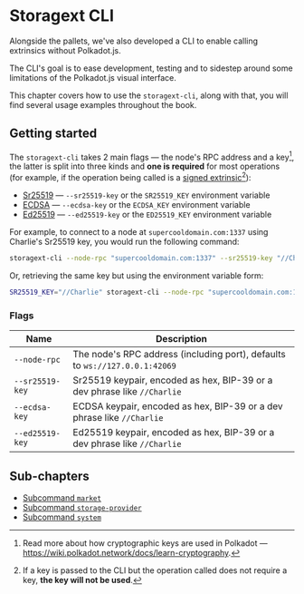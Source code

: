 # Storagext CLI

Alongside the pallets, we've also developed a CLI to enable calling extrinsics without Polkadot.js.

The CLI's goal is to ease development, testing and to sidestep around some limitations of the Polkadot.js visual interface.

This chapter covers how to use the `storagext-cli`, along with that,
you will find several usage examples throughout the book.

## Getting started

The `storagext-cli` takes 2 main flags — the node's RPC address and a key[^keys],
the latter is split into three kinds and **one is required** for most operations
(for example, if the operation being called is a [signed extrinsic](https://wiki.polkadot.network/docs/learn-transactions#types-of-extrinsics)[^optional_keys]):

- [Sr25519](https://wiki.polkadot.network/docs/learn-cryptography) — `--sr25519-key` or the `SR25519_KEY` environment variable
- [ECDSA](https://en.bitcoin.it/wiki/Secp256k1) — `--ecdsa-key` or the `ECDSA_KEY` environment variable
- [Ed25519](https://en.wikipedia.org/wiki/EdDSA#Ed25519) — `--ed25519-key` or the `ED25519_KEY` environment variable

For example, to connect to a node at `supercooldomain.com:1337` using Charlie's Sr25519 key, you would run the following command:

```bash
storagext-cli --node-rpc "supercooldomain.com:1337" --sr25519-key "//Charlie" <commands>
```

Or, retrieving the same key but using the environment variable form:

```bash
SR25519_KEY="//Charlie" storagext-cli --node-rpc "supercooldomain.com:1337" <commands>
```

### Flags

| Name            | Description                                                                 |
| --------------- | --------------------------------------------------------------------------- |
| `--node-rpc`    | The node's RPC address (including port), defaults to `ws://127.0.0.1:42069` |
| `--sr25519-key` | Sr25519 keypair, encoded as hex, BIP-39 or a dev phrase like `//Charlie`    |
| `--ecdsa-key`   | ECDSA keypair, encoded as hex, BIP-39 or a dev phrase like `//Charlie`      |
| `--ed25519-key` | Ed25519 keypair, encoded as hex, BIP-39 or a dev phrase like `//Charlie`    |

[^keys]: Read more about how cryptographic keys are used in Polkadot — <https://wiki.polkadot.network/docs/learn-cryptography>.
[^optional_keys]: If a key is passed to the CLI but the operation called does not require a key, **the key will not be used**.

## Sub-chapters

- [Subcommand `market`](market.md)
- [Subcommand `storage-provider`](storage-provider.md)
- [Subcommand `system`](system.md)
